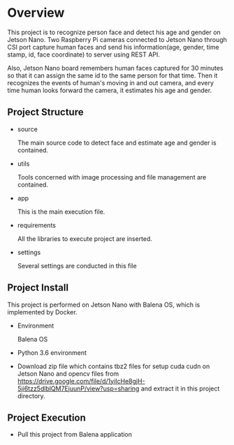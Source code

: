 # Overview

This project is to recognize person face and detect his age and gender on Jetson Nano. Two Raspberry Pi cameras 
connected to Jetson Nano through CSI port capture human faces and send his information(age, gender, time stamp, id, 
face coordinate) to server using REST API.

Also, Jetson Nano board remembers human faces captured for 30 minutes so that it can assign the same id to the 
same person for that time. Then it recognizes the events of human's moving in and out camera, and every time 
human looks forward the camera, it estimates his age and gender.



## Project Structure

- source
    
    The main source code to detect face and estimate age and gender is contained.
    
- utils

    Tools concerned with image processing and file management are contained.

- app

    This is the main execution file.

- requirements
    
    All the libraries to execute project are inserted.

- settings

    Several settings are conducted in this file

## Project Install

This project is performed on Jetson Nano with Balena OS, which is implemented by Docker.

- Environment

   Balena OS 
    
- Python 3.6 environment

- Download zip file which contains tbz2 files for setup cuda cudn on Jetson Nano and opencv files from 
https://drive.google.com/file/d/1yiIcHe8gjH-5ji6tzz5dlblQM7EjuunP/view?usp=sharing and extract it in this project 
directory.

## Project Execution

- Pull this project from Balena application
